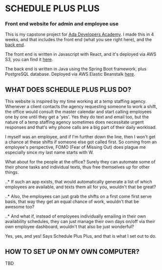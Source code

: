 # SCHEDULE PLUS PLUS
### Front end website for admin and employee use

This is my capstone project for <a href="https://
adadevelopersacademy.org" target="_blank">Ada Developers Academy</a>.  I made this in 4 weeks, and that includes the front end (what you see right here), and the [back end](https://github.com/stupendousC/schedule).  

The front end is written in Javascript with React, and it's deployed via AWS S3, you can find it [here](http://schedplusplus.s3-website-us-west-2.amazonaws.com/).

The back end is written in Java using the Spring Boot framework, plus PostgreSQL database.  Deployed via AWS Elastic Beanstalk [here](http://schedplusplusbackend.us-west-2.elasticbeanstalk.com/).


## WHAT DOES SCHEDULE PLUS PLUS DO?

This website is inspired by my time working at a temp staffing agency.  Whenever a client contacts the agency requesting someone to work a shift, the office would consult the master calendar and start calling employees one by one until they get a 'yes'.  Yes they do text and email too, but the nature of a temp staffing agency sometimes does necessitate urgent responses and that's why phone calls are a big part of their daily workload.

I myself was an employee, and if I'm further down the line, then I won't get a chance at these shifts if someone else got called first.  So coming from an employee's perspective, FOMO (Fear of Missing Out) does plague me especially since my last name starts with W.

What about for the people at the office?  Surely they can automate some of their phone tasks and individual texts, thus free themselves up for other things.  

..* If such an app exists, that would automatically generate a list of which employees are available, and texts them all for you, wouldn't that be great?  

..* Also, the employees can just grab the shifts on a first come first serve basis, that way they get an equal chance of work, wouldn't that be awesome too?  

..* And what if, instead of employees individually emailing in their own availability schedules, they can just manage their own days on/off via their own employee dashboard, wouldn't that also be just wonderful?

Yes, yes, and yes!  Says Schedule Plus Plus, and that is what I set out to do.


## HOW TO SET UP ON MY OWN COMPUTER?

TBD

